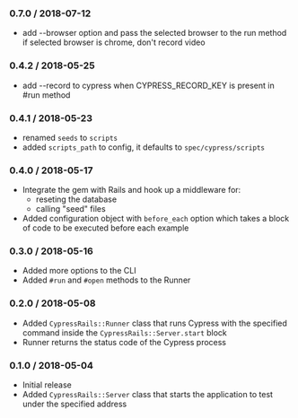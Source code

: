 ### 0.7.0 / 2018-07-12

* add --browser option and pass the selected browser to the run method
  if selected browser is chrome, don't record video

### 0.4.2 / 2018-05-25

* add --record to cypress when CYPRESS_RECORD_KEY is present in #run method

### 0.4.1 / 2018-05-23

* renamed `seeds` to `scripts`
* added `scripts_path` to config, it defaults to `spec/cypress/scripts`

### 0.4.0 / 2018-05-17

* Integrate the gem with Rails and hook up a middleware for: 
  * reseting the database
  * calling "seed" files
* Added configuration object with `before_each` option which takes a block of code to be executed
    before each example

### 0.3.0 / 2018-05-16

* Added more options to the CLI
* Added `#run` and `#open` methods to the Runner

### 0.2.0 / 2018-05-08

* Added `CypressRails::Runner` class that runs Cypress with the specified command inside the
    `CypressRails::Server.start` block
* Runner returns the status code of the Cypress process

### 0.1.0 / 2018-05-04

* Initial release
* Added `CypressRails::Server` class that starts the application to test under the specified address
